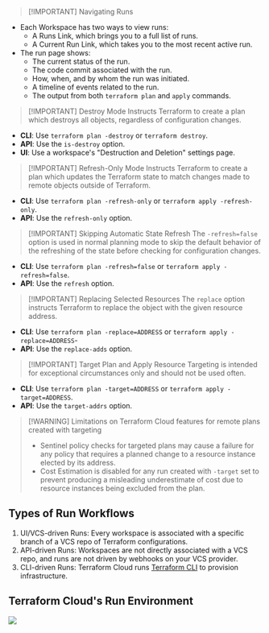 > [!IMPORTANT] Navigating Runs
- Each Workspace has two ways to view runs:
	- A Runs Link, which brings you to a full list of runs.
	- A Current Run Link, which takes you to the most recent active run.
- The run page shows:
	- The current status of the run.
	- The code commit associated with the run.
	- How, when, and by whom the run was initiated.
	- A timeline of events related to the run.
	- The output from both `terraform plan` and `apply` commands.


> [!IMPORTANT] Destroy Mode
> Instructs Terraform to create a plan which destroys all objects, regardless of configuration changes.

- **CLI**: Use `terraform plan -destroy` or `terraform destroy`.
- **API**: Use the `is-destroy` option.
- **UI**: Use a workspace's "Destruction and Deletion" settings page.


> [!IMPORTANT] Refresh-Only Mode
> Instructs Terraform to create a plan which updates the Terraform state to match changes made to remote objects outside of Terraform.

- **CLI**: Use `terraform plan -refresh-only` or `terraform apply -refresh-only`.
- **API**: Use the `refresh-only` option.


> [!IMPORTANT] Skipping Automatic State Refresh
> The `-refresh=false` option is used in normal planning mode to skip the default behavior of the refreshing of the state before checking for configuration changes.

- **CLI**: Use `terraform plan -refresh=false` or `terraform apply -refresh=false`.
- **API**: Use the `refresh` option.


> [!IMPORTANT] Replacing Selected Resources
> The `replace` option instructs Terraform to replace the object with the given resource address.

- **CLI**: Use `terraform plan -replace=ADDRESS` or `terraform apply -replace=ADDRESS`-
- **API**: Use the `replace-adds` option.


> [!IMPORTANT] Target Plan and Apply
> Resource Targeting is intended for exceptional circumstances only and should not be used often.

- **CLI**: Use `terraform plan -target=ADDRESS` or `terraform apply -target=ADDRESS`.
- **API**: Use the `target-addrs` option. 


> [!WARNING] Limitations on Terraform Cloud features for remote plans created with targeting
> - Sentinel policy checks for targeted plans may cause a failure for any policy that requires a planned change to a resource instance elected by its address.
> - Cost Estimation is disabled for any run created with `-target` set to prevent producing a misleading underestimate of cost due to resource instances being excluded from the plan.

## Types of Run Workflows
1. UI/VCS-driven Runs: Every workspace is associated with a specific branch of a VCS repo of Terraform configurations.
2. API-driven Runs: Workspaces are not directly associated with a VCS repo, and runs are not driven by webhooks on your VCS provider.
3. CLI-driven Runs: Terraform Cloud runs [Terraform CLI](Terraform%20Fundamentals/01-Fundamentals/02-Terraform%20CLI.md) to provision infrastructure.

## Terraform Cloud's Run Environment

![](Terraform%20Fundamentals/img/Pasted%20image%2020240927110650.png)